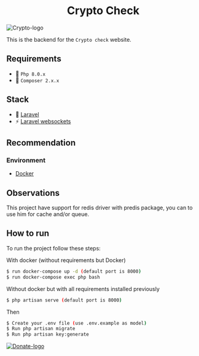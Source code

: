  <p><h1 align="center">Crypto Check</h1> </p>
 <img src="https://drive.google.com/uc?id=1BywA25jJOU46WK88iyxrJu0yssrFphMH&export=download" alt="Crypto-logo"/>

This is the backend for the `Crypto check` website.

## Requirements

- :rocket: `Php 8.0.x`
- :hammer: `Composer 2.x.x`

## Stack

- :rocket: [Laravel](https://laravel.com)
- ⚡️ [Laravel websockets](https://beyondco.de/docs/laravel-websockets)

## Recommendation

### Environment
- [Docker](https://www.docker.com)

## Observations

This project have support for redis driver with predis package, you can to use him for cache and/or queue.

## How to run

To run the project follow these steps:

With docker (without requirements but Docker)

```sh
$ run docker-compose up -d (default port is 8000)
$ run docker-compose exec php bash
```

Without docker but with all requirements installed previously
```sh
$ php artisan serve (default port is 8000)
```

Then
```sh
$ Create your .env file (use .env.example as model)
$ Run php artisan migrate
$ Run php artisan key:generate
```



<a href="https://www.paypal.com/donate/?hosted_button_id=DV843N2Z944GC" target="_blank">
  <img src="https://www.buymeacoffee.com/assets/img/guidelines/download-assets-1.svg" alt="Donate-logo"/>
</a>
